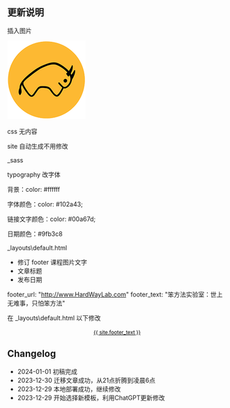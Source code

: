## 更新说明

插入图片

![](images/favicon.png)

css 无内容

site 自动生成不用修改

_sass

typography 改字体

背景：color: #ffffff

字体颜色：color: #102a43;

链接文字颜色：color: #00a67d; 

日期颜色：#9fb3c8


_layouts\default.html 
- 修订 footer 课程图片文字
- 文章标题
- 发布日期


footer_url: "http://www.HardWayLab.com"
footer_text: "笨方法实验室：世上无难事，只怕笨方法"

在 _layouts\default.html 以下修改

 <p style="text-align: center; margin-bottom: 10px">
                    <a class="una" href="{{ site.footer_url }}" style="color: black"><small>{{ site.footer_text
                            }}</small></a>
                </p>


## Changelog

- 2024-01-01 初稿完成
- 2023-12-30 迁移文章成功，从21点折腾到凌晨6点
- 2023-12-29 本地部署成功，继续修改
- 2023-12-29 开始选择新模板，利用ChatGPT更新修改